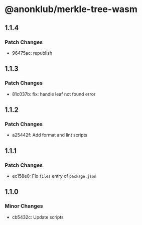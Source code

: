 # @anonklub/merkle-tree-wasm

## 1.1.4

### Patch Changes

- 96475ac: republish

## 1.1.3

### Patch Changes

- 81c037b: fix: handle leaf not found error

## 1.1.2

### Patch Changes

- a25442f: Add format and lint scripts

## 1.1.1

### Patch Changes

- ec158e0: Fix `files` entry of `package.json`

## 1.1.0

### Minor Changes

- cb5432c: Update scripts
